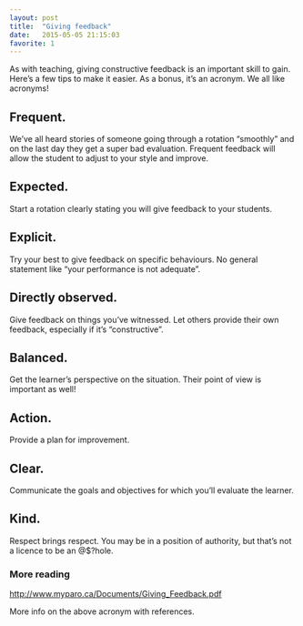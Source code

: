 ```yaml
---
layout: post
title:  "Giving feedback"
date:   2015-05-05 21:15:03
favorite: 1
---
```

As with teaching, giving constructive feedback is an important skill to gain. Here’s a few tips to make it easier. As a bonus, it’s an acronym. We all like acronyms!

## Frequent.

We’ve all heard stories of someone going through a rotation “smoothly” and on the last day they get a super bad evaluation. Frequent feedback will allow the student to adjust to your style and improve.

## Expected.

Start a rotation clearly stating you will give feedback to your students.

## Explicit.

Try your best to give feedback on specific behaviours. No general statement like “your performance is not adequate”.

## Directly observed.

Give feedback on things you’ve witnessed. Let others provide their own feedback, especially if it’s “constructive”.

## Balanced.

Get the learner’s perspective on the situation. Their point of view is important as well!

## Action.

Provide a plan for improvement.

## Clear.

Communicate the goals and objectives for which you’ll evaluate the learner.

## Kind.

Respect brings respect. You may be in a position of authority, but that’s not a licence to be an @$?hole.

### More reading

[http://www.myparo.ca/Documents/Giving_Feedback.pdf ](http://www.myparo.ca/Documents/Giving_Feedback.pdf)

More info on the above acronym with references.
